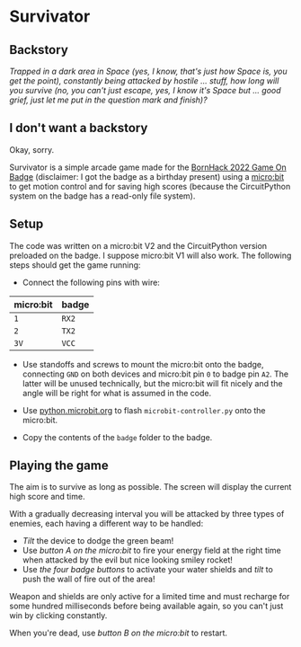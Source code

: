 # Survivator

## Backstory

_Trapped in a dark area in Space (yes, I know, that's just how Space is, you get the point),
constantly being attacked by hostile ... stuff, how long will you survive (no, you can't just
escape, yes, I know it's Space but ... good grief, just let me put in the question mark and
finish)?_

## I don't want a backstory

Okay, sorry.

Survivator is a simple arcade game made for the
[BornHack 2022 Game On Badge](https://github.com/bornhack/badge2022) (disclaimer: I got the badge
as a birthday present) using a [micro:bit](https://microbit.org) to get motion control and for
saving high scores (because the CircuitPython system on the badge has a read-only file system).

## Setup

The code was written on a micro:bit V2 and the CircuitPython version preloaded on the badge.
I suppose micro:bit V1 will also work. The following steps should get the game running:

* Connect the following pins with wire:

| micro:bit | badge |
|-----------|-------|
| `1`       | `RX2` |
| `2`       | `TX2` |
| `3V`      | `VCC` |

* Use standoffs and screws to mount the micro:bit onto the badge, connecting `GND` on both
  devices and micro:bit pin `0` to badge pin `A2`. The latter will be unused technically, but the
  micro:bit will fit nicely and the angle will be right for what is assumed in the code.

* Use [python.microbit.org](https://python.microbit.org) to flash `microbit-controller.py` onto
  the micro:bit.

* Copy the contents of the `badge` folder to the badge.

## Playing the game

The aim is to survive as long as possible. The screen will display the current high score and time.

With a gradually decreasing interval you will be attacked by three types of enemies, each having a
different way to be handled:

* _Tilt_ the device to dodge the green beam!
* Use _button A on the micro:bit_ to fire your energy field at the right time when attacked by the
  evil but nice looking smiley rocket!
* Use _the four badge buttons_ to activate your water shields and _tilt_ to push the wall of fire
  out of the area!

Weapon and shields are only active for a limited time and must recharge for some hundred
milliseconds before being available again, so you can't just win by clicking constantly.

When you're dead, use _button B on the micro:bit_ to restart.
